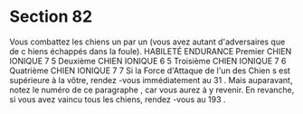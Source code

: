 # Section 82

Vous combattez les chiens un par un (vous avez autant d'adversaires que de c hiens
échappés dans la foule).
HABILETÉ ENDURANCE
Premier
CHIEN IONIQUE    7         5
Deuxième
CHIEN IONIQUE    6         5
Troisième
CHIEN IONIQUE    7         6
Quatrième
CHIEN IONIQUE    7         7
Si la Force d'Attaque de l'un des Chien s est supérieure à la vôtre, rendez -vous
immédiatement au  31 . Mais auparavant, notez le numéro de ce paragraphe , car vous
aurez à y revenir. En revanche, si vous avez vaincu tous les chiens, rendez -vous au  193 .